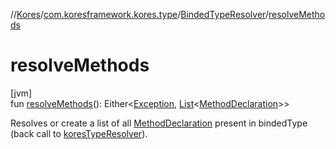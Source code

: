 //[Kores](../../../index.md)/[com.koresframework.kores.type](../index.md)/[BindedTypeResolver](index.md)/[resolveMethods](resolve-methods.md)

# resolveMethods

[jvm]\
fun [resolveMethods](resolve-methods.md)(): Either<[Exception](https://kotlinlang.org/api/latest/jvm/stdlib/kotlin/-exception/index.html), [List](https://kotlinlang.org/api/latest/jvm/stdlib/kotlin.collections/-list/index.html)<[MethodDeclaration](../../com.koresframework.kores.base/-method-declaration/index.md)>>

Resolves or create a list of all [MethodDeclaration](../../com.koresframework.kores.base/-method-declaration/index.md) present in bindedType (back call to [koresTypeResolver](kores-type-resolver.md)).
